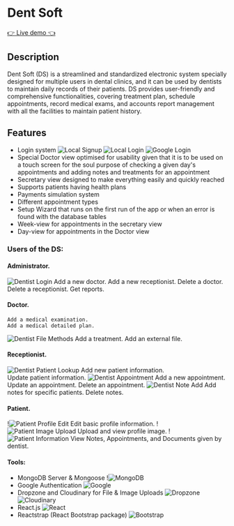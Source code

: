 # Dent Soft


[👉  Live demo 👈](https://dent-soft.herokuapp.com/)

## Description
Dent Soft (DS) is a streamlined and standardized electronic system specially designed for multiple users in dental clinics, and it can be used by dentists to maintain daily records of their patients. 
DS provides user-friendly and comprehensive functionalities, covering treatment plan, schedule appointments, record medical exams, and accounts report management with all the facilities to maintain patient history.

## Features
- Login system
![Local Signup](client/src/assets/images/dsLocalSignup.gif)
![Local Login](client/src/assets/images/dsLocalLogin.gif)
![Google Login](client/src/assets/images/dsGoogleLogin.gif)
- Special Doctor view optimised for usability given that it is to be used on a touch screen for the soul purpose of checking a given day's appointments and adding notes and treatments for an appointment
- Secretary view designed to make everything easily and quickly reached
- Supports patients having health plans
- Payments simulation system
- Different appointment types
- Setup Wizard that runs on the first run of the app or when an error is found with the database tables
- Week-view for appointments in the secretary view
- Day-view for appointments in the Doctor view

### Users of the DS:
#### Administrator.
![Dentist Login](client/src/assets/images/dsDentistLogin.gif)
    Add a new doctor.
    Add a new receptionist.
    Delete a doctor.
    Delete a receptionist.
    Get reports.
#### Doctor.
    Add a medical examination.
    Add a medical detailed plan.
![Dentist File Methods](client/src/assets/images/dsDentistFileMethods.gif)
    Add a treatment.
    Add an external file.
#### Receptionist. 
![Dentist Patient Lookup](client/src/assets/images/dsDentistEmailLookup.gif)
    Add new patient information.   
    Update patient information.
![Dentist Appointment](client/src/assets/images/dsDentistReservation.gif)
    Add a new appointment.
    Update an appointment.
    Delete an appointment.
![Dentist Note Add](client/src/assets/images/dsDentistNote.gif)
    Add notes for specific patients.
    Delete notes.
#### Patient.
!![Patient Profile Edit](client/src/assets/images/dsProfileEdit.gif)
    Edit basic profile information.
!![Patient Image Upload](client/src/assets/images/dsPatientPage.gif)
    Upload and view profile image.
!![Patient Information](client/src/assets/images/dsPatientPage.gif)
    View Notes, Appointments, and Documents given by dentist.


#### Tools:
* MongoDB Server & Mongoose
!![MongoDB](https://webassets.mongodb.com/_com_assets/cms/mongodb-logo-rgb-j6w271g1xn.jpg)
* Google Authentication
![Google](https://upload.wikimedia.org/wikipedia/commons/2/2f/Google_2015_logo.svg)
* Dropzone and Cloudinary for File & Image Uploads
![Dropzone](http://www.dropzonejs.com/images/new-logo.svg)
![Cloudinary](https://res.cloudinary.com/cloudinary/image/upload/c_scale,w_500/v1/logo/for_white_bg/cloudinary_logo_for_white_bg.png)
* React.js
![React](https://cdn-images-1.medium.com/max/675/1*oi8WLwC2u0EEI1j9uKmwWg.png)
* Reactstrap (React Bootstrap package)
![Bootstrap](https://getbootstrap.com/assets/brand/bootstrap-solid.svg)
